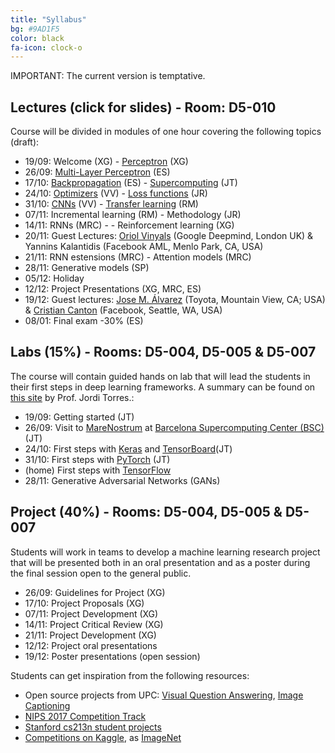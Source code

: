 ```yaml
---
title: "Syllabus"
bg: #9AD1F5
color: black
fa-icon: clock-o
---
```


IMPORTANT: The current version is temptative.

## Lectures (click for slides) - Room: D5-010

Course will be divided in modules of one hour covering the following topics (draft):

* 19/09: Welcome (XG) - [Perceptron][d1l2-slides] (XG)
* 26/09: [Multi-Layer Perceptron][d2l1-slides] (ES)
* 17/10: [Backpropagation][d3l1-slides] (ES) - [Supercomputing][d3l2-slides] (JT)
* 24/10: [Optimizers][d4l1-slides] (VV) - [Loss functions][d4l2-slides] (JR)
* 31/10: [CNNs][d5l1-slides] (VV) - [Transfer learning][d5l2-slides] (RM)
* 07/11: Incremental learning (RM) - Methodology (JR)
* 14/11: RNNs (MRC) - - Reinforcement learning (XG)
* 20/11: Guest Lectures: [Oriol Vinyals][OriolVinyals] (Google Deepmind, London UK) & Yannins Kalantidis (Facebook AML, Menlo Park, CA, USA)
* 21/11: RNN estensions (MRC) - Attention models (MRC) 
* 28/11: Generative models (SP)
* 05/12: Holiday
* 12/12: Project Presentations (XG, MRC, ES)
* 19/12: Guest lectures: [Jose M. Álvarez][JoseMAlvarez] (Toyota, Mountain View, CA; USA) & [Cristian Canton][CristianCanton] (Facebook, Seattle, WA, USA)
* 08/01: Final exam -30% (ES)

[d1l2-slides]: https://www.slideshare.net/xavigiro/the-perceptron-audio-and-vision-d1l2-2017-upc-deep-learning-for-artificial-intelligence
[d2l1-slides]: https://www.slideshare.net/xavigiro/multilayer-perceptron-dlai-d1l2-2017-upc-deep-learning-for-artificial-intelligence
[d3l1-slides]: https://www.slideshare.net/xavigiro/backpropagation-dlai-d3l1-2017-upc-deep-learning-for-artificial-intelligence
[d3l2-slides]: https://www.slideshare.net/xavigiro/why-supercomputing-matters-to-deep-learning-dlai-d3l2-2017-upc-deep-learning-for-artificial-intelligence
[d4l1-slides]: https://www.slideshare.net/xavigiro/optimization-dlai-d4l1-2017-upc-deep-learning-for-artificial-intelligence
[d4l2-slides]: https://www.slideshare.net/xavigiro/loss-functions-dlai-d4l2-2017-upc-deep-learning-for-artificial-intelligence/1
[d5l1-slides]: https://www.slideshare.net/xavigiro/convolutional-neural-networks-dlai-d5l2-2017-upc-deep-learning-for-artificial-intelligence
[d5l2-slides]: https://www.slideshare.net/xavigiro/transfer-learning-and-domain-adaptation-dlai-d5l2-2017-upc-deep-learning-for-artificial-intelligence

[YannisKalantidis]: https://research.fb.com/people/kalantidis-yannis/
[OriolVinyals]: https://research.google.com/pubs/OriolVinyals.html
[JoseMAlvarez]: http://josemalvarez.net/
[CristianCanton]: https://cristiancanton.github.io/

## Labs (15%) - Rooms: D5-004, D5-005 & D5-007
The course will contain guided hands on lab that will lead the students in their first steps in deep learning frameworks. A summary can be found on [this site](http://jorditorres.org/research-teaching/teaching-activity/dlai-met-2017/) by Prof. Jordi Torres.:

* 19/09: Getting started (JT)
* 26/09: Visit to [MareNostrum](https://www.bsc.es/innovation-and-services/supercomputers-and-facilities/marenostrum) at [Barcelona Supercomputing Center (BSC)](https://www.bsc.es/) (JT)
* 24/10: First steps with [Keras](https://keras.io/) and [TensorBoard](https://www.tensorflow.org/get_started/summaries_and_tensorboard)(JT)
* 31/10: First steps with [PyTorch](http://pytorch.org/) (JT)
* (home) First steps with [TensorFlow](https://www.tensorflow.org/)
* 28/11: Generative Adversarial Networks (GANs)

## Project (40%) - Rooms: D5-004, D5-005 & D5-007

Students will work in teams to develop a machine learning research project that will be presented both in an oral presentation and as a poster during the final session open to the general public. 

* 26/09: Guidelines for Project (XG)
* 17/10: Project Proposals (XG)
* 07/11: Project Development (XG)
* 14/11: Project Critical Review (XG)
* 21/11: Project Development (XG)
* 12/12: Project oral presentations
* 19/12: Poster presentations (open session)

Students can get inspiration from the following resources:

* Open source projects from UPC: [Visual Question Answering](http://imatge-upc.github.io/vqa-2016-cvprw/), [Image Captioning](https://github.com/amaiasalvador/imcap_keras)
* [NIPS 2017 Competition Track](https://nips.cc/Conferences/2017/CompetitionTrack)
* [Stanford cs213n student projects](http://cs231n.stanford.edu/reports.html)
* [Competitions on Kaggle](https://www.kaggle.com/competitions), as [ImageNet](https://www.kaggle.com/c/imagenet-object-localization-challenge)
